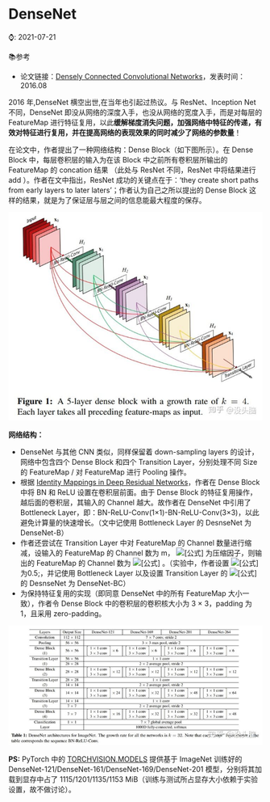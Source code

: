 #  DenseNet

⌚️: 2021-07-21

📚参考

- 论文链接：[Densely Connected Convolutional Networks](https://link.zhihu.com/?target=https%3A//arxiv.org/pdf/1608.06993.pdf)，发表时间：2016.08


2016 年,DenseNet 横空出世,在当年也引起过热议。与 ResNet、Inception Net 不同，DenseNet 即没从网络的深度入手，也没从网络的宽度入手，而是对每层的 FeatureMap 进行特征复用，以此**缓解梯度消失问题，加强网络中特征的传递，有效对特征进行复用，并在提高网络的表现效果的同时减少了网络的参数量**！

在论文中，作者提出了一种网络结构：Dense Block（如下图所示）。在 Dense Block 中，每层卷积层的输入为在该 Block 中之前所有卷积层所输出的 FeatureMap 的 concation 结果 （此处与 ResNet 不同，ResNet 中将结果进行 add ）。作者在文中指出，ResNet 成功的关键点在于：‘they create short paths from early layers to later laters’；作者认为自己之所以提出的 Dense Block 这样的结果，就是为了保证层与层之间的信息能最大程度的保存。



![img](imgs/v2-47649fbca5d626a9789ca8c180ae70e2_720w.jpg)

**网络结构：**

- DenseNet 与其他 CNN 类似，同样保留着 down-sampling layers 的设计，网络中包含四个 Dense Block 和四个 Transition Layer，分别处理不同 Size 的 FeatureMap / 对 FeatureMap 进行 Pooling 操作。
- 根据 [Identity Mappings in Deep Residual Networks](https://link.zhihu.com/?target=https%3A//arxiv.org/pdf/1603.05027v3.pdf)，作者在 Dense Block 中将 BN 和 ReLU 设置在卷积层前面。由于 Dense Block 的特征复用操作，越后面的卷积层，其输入的 Channel 越大。故作者在 DenseNet 中引用了 Bottleneck Layer，即：BN-ReLU-Conv(1×1)-BN-ReLU-Conv(3×3)，以此避免计算量的快速增长。（文中记使用 Bottleneck Layer 的 DesnseNet 为 DenseNet-B）
- 作者还尝试在 Transition Layer 中对 FeatureMap 的 Channel 数量进行缩减，设输入的 FeatureMap 的 Channel 数为 m， ![[公式]](https://www.zhihu.com/equation?tex=%5Ctheta) 为压缩因子，则输出的 FeatureMap 的 Channel 数为 ![[公式]](https://www.zhihu.com/equation?tex=%5Clfloor+%5Ctheta+m+%5Crfloor) 。（实验中，作者设置 ![[公式]](https://www.zhihu.com/equation?tex=%5Ctheta) 为0.5;，并记使用 Bottleneck Layer 以及设置 Transition Layer 的 ![[公式]](https://www.zhihu.com/equation?tex=%5Ctheta+%3C+1) 的 DesnseNet 为 DenseNet-BC）
- 为保持特征复用的实现（即同意 DenseNet 中的所有 FeatureMap 大小一致），作者令 Dense Block 中的卷积层的卷积核大小为 3 × 3，padding 为 1，且采用 zero-padding。

![img](imgs/v2-b11b6e48d8849a02542446f9d1c61036_720w.jpg)

**PS:** PyTorch 中的 [TORCHVISION.MODELS](https://link.zhihu.com/?target=https%3A//pytorch.org/docs/stable/torchvision/models.html) 提供基于 ImageNet 训练好的 DenseNet-121/DenseNet-161/DenseNet-169/DenseNet-201 模型，分别将其加载到显存中占了 1115/1201/1135/1153 MiB（训练与测试所占显存大小依赖于实验设置，故不做讨论）。

